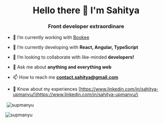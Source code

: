 <h1 align="center">Hello there 👋 I'm Sahitya</h1>
<h3 align="center">Front developer extraordinare</h3>

- 🔭 I’m currently working with [Bookee](https://www.bookeeapp.com)

- 🌱 I’m currently developing with **React, Angular, TypeScript**

- 🤝 I’m looking to collaborate with like-minded **developers!**

- 💬 Ask me about **anything and everything web**

- 📫 How to reach me **contact.sahitya@gmail.com**

- 📄 Know about my experiences [https://www.linkedin.com/in/sahitya-upmanyu/](https://www.linkedin.com/in/sahitya-upmanyu/)

<p>&nbsp;<img align="center" src="https://github-readme-stats.vercel.app/api?username=supmanyu&show_icons=true&locale=en" alt="supmanyu" /></p>

<p><img align="center" src="https://github-readme-streak-stats.herokuapp.com/?user=supmanyu&" alt="supmanyu" /></p>
